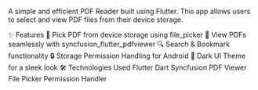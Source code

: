A simple and efficient PDF Reader built using Flutter. This app allows users to select and view PDF files from their device storage.

✨ Features
📂 Pick PDF from device storage using file_picker
📖 View PDFs seamlessly with syncfusion_flutter_pdfviewer
🔍 Search & Bookmark functionality
🔒 Storage Permission Handling for Android
🎨 Dark UI Theme for a sleek look
🛠️ Technologies Used
Flutter
Dart
Syncfusion PDF Viewer
File Picker
Permission Handler

